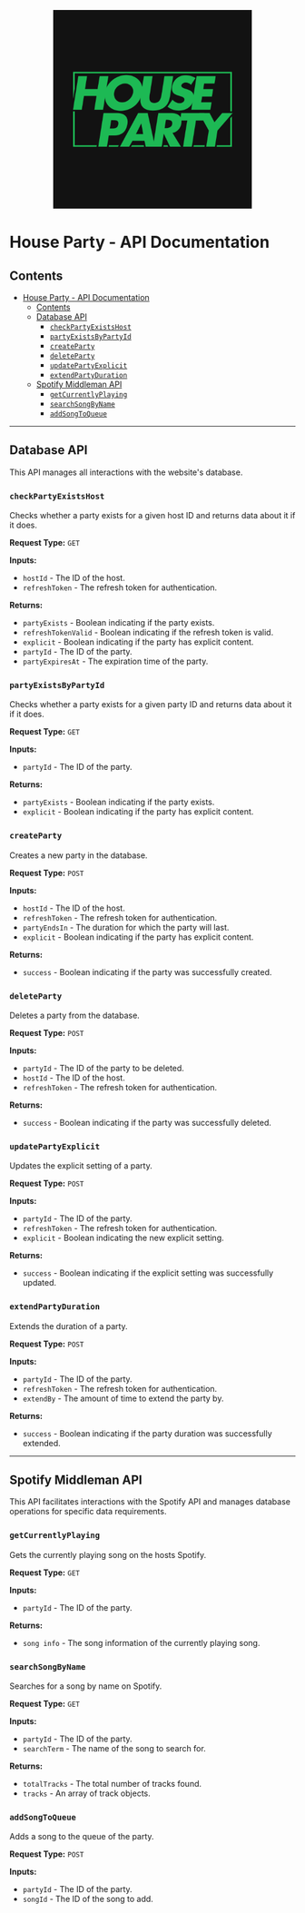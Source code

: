 <p align="center">
  <img src="assets/images/HousePartyLogo.png" width="350" height="350"/>
</p>

# House Party - API Documentation

## Contents

- [House Party - API Documentation](#house-party---api-documentation)
  - [Contents](#contents)
  - [Database API](#database-api)
    - [`checkPartyExistsHost`](#checkpartyexistshost)
    - [`partyExistsByPartyId`](#partyexistsbypartyid)
    - [`createParty`](#createparty)
    - [`deleteParty`](#deleteparty)
    - [`updatePartyExplicit`](#updatepartyexplicit)
    - [`extendPartyDuration`](#extendpartyduration)
  - [Spotify Middleman API](#spotify-middleman-api)
    - [`getCurrentlyPlaying`](#getcurrentlyplaying)
    - [`searchSongByName`](#searchsongbyname)
    - [`addSongToQueue`](#addsongtoqueue)

<hr>

## Database API

This API manages all interactions with the website's database.

### `checkPartyExistsHost`

Checks whether a party exists for a given host ID and returns data about it if it does.

**Request Type:** `GET`

**Inputs:**

- `hostId` - The ID of the host.
- `refreshToken` - The refresh token for authentication.

**Returns:**

- `partyExists` - Boolean indicating if the party exists.
- `refreshTokenValid` - Boolean indicating if the refresh token is valid.
- `explicit` - Boolean indicating if the party has explicit content.
- `partyId` - The ID of the party.
- `partyExpiresAt` - The expiration time of the party.

### `partyExistsByPartyId`

Checks whether a party exists for a given party ID and returns data about it if it does.

**Request Type:** `GET`

**Inputs:**

- `partyId` - The ID of the party.

**Returns:**

- `partyExists` - Boolean indicating if the party exists.
- `explicit` - Boolean indicating if the party has explicit content.

### `createParty`

Creates a new party in the database.

**Request Type:** `POST`

**Inputs:**

- `hostId` - The ID of the host.
- `refreshToken` - The refresh token for authentication.
- `partyEndsIn` - The duration for which the party will last.
- `explicit` - Boolean indicating if the party has explicit content.

**Returns:**

- `success` - Boolean indicating if the party was successfully created.

### `deleteParty`

Deletes a party from the database.

**Request Type:** `POST`

**Inputs:**

- `partyId` - The ID of the party to be deleted.
- `hostId` - The ID of the host.
- `refreshToken` - The refresh token for authentication.

**Returns:**

- `success` - Boolean indicating if the party was successfully deleted.

### `updatePartyExplicit`

Updates the explicit setting of a party.

**Request Type:** `POST`

**Inputs:**

- `partyId` - The ID of the party.
- `refreshToken` - The refresh token for authentication.
- `explicit` - Boolean indicating the new explicit setting.

**Returns:**

- `success` - Boolean indicating if the explicit setting was successfully updated.

### `extendPartyDuration`

Extends the duration of a party.

**Request Type:** `POST`

**Inputs:**

- `partyId` - The ID of the party.
- `refreshToken` - The refresh token for authentication.
- `extendBy` - The amount of time to extend the party by.

**Returns:**

- `success` - Boolean indicating if the party duration was successfully extended.

<hr>

## Spotify Middleman API

This API facilitates interactions with the Spotify API and manages database operations for specific data requirements.

### `getCurrentlyPlaying`

Gets the currently playing song on the hosts Spotify.

**Request Type:** `GET`

**Inputs:**

- `partyId` - The ID of the party.

**Returns:**

- `song info` - The song information of the currently playing song.

### `searchSongByName`

Searches for a song by name on Spotify.

**Request Type:** `GET`

**Inputs:**

- `partyId` - The ID of the party.
- `searchTerm` - The name of the song to search for.

**Returns:**

- `totalTracks` - The total number of tracks found.
- `tracks` - An array of track objects.

### `addSongToQueue`

Adds a song to the queue of the party.

**Request Type:** `POST`

**Inputs:**

- `partyId` - The ID of the party.
- `songId` - The ID of the song to add.
